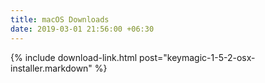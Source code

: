 ```yaml
---
title: macOS Downloads
date: 2019-03-01 21:56:00 +06:30
---
```


{% include download-link.html post="keymagic-1-5-2-osx-installer.markdown" %}